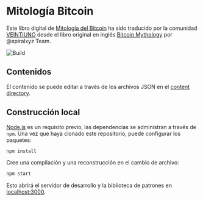 # Mitología Bitcoin

Este libro digital de [Mitología del Bitcoin](https://mitologiaBitcoin.VEINTIUNO.world.org) ha sido traducido por la comunidad [VEINTIUNO](https://VEINTIUNO.world) desde el libro original en inglés [Bitcoin Mythology](https://bitcoinmythology.org) por @spiralxyz Team.

![Build](https://github.com/spiralxyz/bitcoinmythology.org/workflows/build/badge.svg)

## Contenidos

El contenido se puede editar a través de los archivos JSON en el [content directory](./content).

## Construcción local

[Node.js](https://nodejs.org/en/) es un requisito previo, las dependencias se administran a través de `npm`.
Una vez que haya clonado este repositorio, puede configurar los paquetes:

```bash
npm install
```

Cree una compilación y una reconstrucción en el cambio de archivo:

```bash
npm start
```

Esto abrirá el servidor de desarrollo y la biblioteca de patrones en [localhost:3000](http://localhost:3000).
